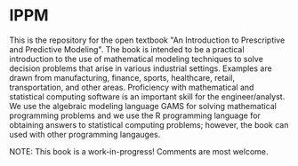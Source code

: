 # IPPM

This is the repository for the open textbook "An Introduction to Prescriptive and Predictive Modeling". The book is intended to be a practical introduction to the use of mathematical modeling techniques to solve decision problems that arise in various industrial settings. Examples are drawn from manufacturing, finance, sports, healthcare, retail, transportation, and other areas. Proficiency with mathematical and statistical computing software is an important skill for the engineer/analyst. We use the algebraic modeling language GAMS for solving mathematical programming problems and we use the R programming language for obtaining answers to statistical computing problems; however, the book can used with other programming langauges.

NOTE: This book is a work-in-progress! Comments are most welcome.

